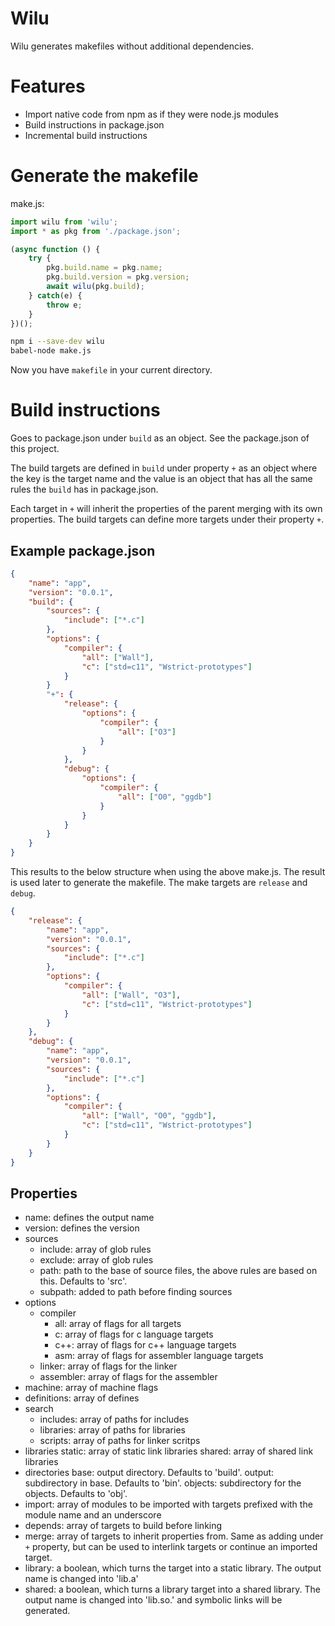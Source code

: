 Wilu
===

Wilu generates makefiles without additional dependencies.

Features
===
* Import native code from npm as if they were node.js modules
* Build instructions in package.json
* Incremental build instructions

Generate the makefile
===
make.js:
```js
import wilu from 'wilu';
import * as pkg from './package.json';

(async function () {
	try {
		pkg.build.name = pkg.name;
		pkg.build.version = pkg.version;
		await wilu(pkg.build);
	} catch(e) {
		throw e;
	}
})();
```

```sh
npm i --save-dev wilu
babel-node make.js
```

Now you have `makefile` in your current directory.

Build instructions
===
Goes to package.json under `build` as an object. See the package.json of this project.

The build targets are defined in `build` under property `+` as an object where the key is the target name and the value is an object
that has all the same rules the `build` has in package.json.

Each target in `+` will inherit the properties of the parent merging with its own properties.
The build targets can define more targets under their property `+`.

Example package.json
---
```json
{
	"name": "app",
	"version": "0.0.1",
	"build": {
		"sources": {
			"include": ["*.c"]
		},
		"options": {
			"compiler": {
				"all": ["Wall"],
				"c": ["std=c11", "Wstrict-prototypes"]
			}
		}
		"+": {
			"release": {
				"options": {
					"compiler": {
						"all": ["O3"]
					}
				}
			},
			"debug": {
				"options": {
					"compiler": {
						"all": ["O0", "ggdb"]
					}
				}
			}
		}
	}
}
```

This results to the below structure when using the above make.js.
The result is used later to generate the makefile.
The make targets are `release` and `debug`.

```json
{
	"release": {
		"name": "app",
		"version": "0.0.1",
		"sources": {
			"include": ["*.c"]
		},
		"options": {
			"compiler": {
				"all": ["Wall", "O3"],
				"c": ["std=c11", "Wstrict-prototypes"]
			}
		}
	},
	"debug": {
		"name": "app",
		"version": "0.0.1",
		"sources": {
			"include": ["*.c"]
		},
		"options": {
			"compiler": {
				"all": ["Wall", "O0", "ggdb"],
				"c": ["std=c11", "Wstrict-prototypes"]
			}
		}
	}
}
```

Properties
---

* name: defines the output name
* version: defines the version
* sources
  - include: array of glob rules
  - exclude: array of glob rules
  - path: path to the base of source files, the above rules are based on this. Defaults to 'src'.
  - subpath: added to path before finding sources
* options
  - compiler
    - all: array of flags for all targets
    - c: array of flags for c language targets
    - c++: array of flags for c++ language targets
    - asm: array of flags for assembler language targets
  - linker: array of flags for the linker
  - assembler: array of flags for the assembler
* machine: array of machine flags
* definitions: array of defines
* search
  - includes: array of paths for includes
  - libraries: array of paths for libraries
  - scripts: array of paths for linker scritps
* libraries
	static: array of static link libraries
	shared: array of shared link libraries
* directories
	base: output directory. Defaults to 'build'.
	output: subdirectory in base. Defaults to 'bin'.
	objects: subdirectory for the objects. Defaults to 'obj'.
* import: array of modules to be imported with targets prefixed with the module name and an underscore
* depends: array of targets to build before linking
* merge: array of targets to inherit properties from. Same as adding under `+` property, but can be used to interlink targets or
  continue an imported target.
* library: a boolean, which turns the target into a static library. The output name is changed into 'lib<name>.a'
* shared: a boolean, which turns a library target into a shared library. The output name is changed into 'lib<name>.so.<version>'
  and symbolic links will be generated.
